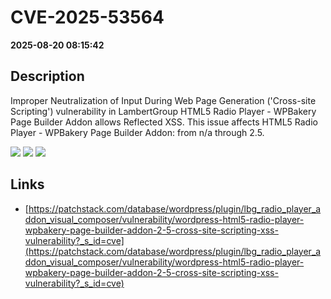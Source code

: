 # CVE-2025-53564

**2025-08-20 08:15:42**

## Description
Improper Neutralization of Input During Web Page Generation ('Cross-site Scripting') vulnerability in LambertGroup HTML5 Radio Player - WPBakery Page Builder Addon allows Reflected XSS. This issue affects HTML5 Radio Player - WPBakery Page Builder Addon: from n/a through 2.5.

![](https://img.shields.io/static/v1?label=Score&message=7.1&color=red)
![](https://img.shields.io/static/v1?label=Severity&message=HIGH&color=red)
![](https://img.shields.io/static/v1?label=CWE&message=XSS&color=green)

## Links
- [https://patchstack.com/database/wordpress/plugin/lbg_radio_player_addon_visual_composer/vulnerability/wordpress-html5-radio-player-wpbakery-page-builder-addon-2-5-cross-site-scripting-xss-vulnerability?_s_id=cve](https://patchstack.com/database/wordpress/plugin/lbg_radio_player_addon_visual_composer/vulnerability/wordpress-html5-radio-player-wpbakery-page-builder-addon-2-5-cross-site-scripting-xss-vulnerability?_s_id=cve)
